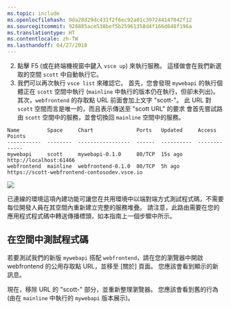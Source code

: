```yaml
---
ms.topic: include
ms.openlocfilehash: 9da28d29dc431f2f6ec92a01c397244147042f12
ms.sourcegitcommit: 928885ace538bef5b25961358d4f166d648f196a
ms.translationtype: HT
ms.contentlocale: zh-TW
ms.lasthandoff: 04/27/2018
---
```

2. 點擊 F5 (或在終端機視窗中鍵入 `vsce up`) 來執行服務。 這樣做會在我們新選取的空間 `scott` 中自動執行它。 
1. 我們可以再次執行 `vsce list` 來確認它。 首先，您會發現 `mywebapi` 的執行個體正在 `scott` 空間中執行 (`mainline` 中執行的版本仍在執行，但卻未列出)。 其次，`webfrontend` 的存取點 URL 前面會加上文字 "scott-"。 此 URL 對 `scott` 空間而言是唯一的，而且表示傳送至 "scott URL" 的要求 會首先嘗試路由 `scott` 空間中的服務，並會切換回 `mainline` 空間中的服務。

```
Name         Space     Chart              Ports   Updated     Access Points
-----------  --------  -----------------  ------  ----------  -------------
mywebapi     scott     mywebapi-0.1.0     80/TCP  15s ago     http://localhost:61466
webfrontend  mainline  webfrontend-0.1.0  80/TCP  5h ago      https://scott-webfrontend-contosodev.vsce.io
```

![](../media/space-routing.png)

已連線的環境這項內建功能可讓您在共用環境中以端對端方式測試程式碼，不需要每位開發人員在其空間內重新建立完整的服務堆疊。 請注意，此路由需要在您的應用程式程式碼中轉送傳播標頭，如本指南上一個步驟中所示。

## <a name="test-code-in-a-space"></a>在空間中測試程式碼
若要測試我們的新版 `mywebapi` 搭配 `webfrontend`，請在您的瀏覽器中開啟 webfrontend 的公用存取點 URL，並移至 [關於] 頁面。 您應該會看到顯示的新訊息。

現在，移除 URL 的 "scott-" 部分，並重新整理瀏覽器。 您應該會看到舊的行為 (由在 `mainline` 中執行的 `mywebapi` 版本展示)。